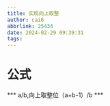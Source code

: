 ```yaml
---
title: 实现向上取整
author: cai6
abbrlink: 25434
date: 2024-02-29 09:39:31
tags:
---
```

 # 公式  
 *** a/b,向上取整位（a+b-1）/b ***